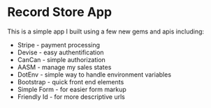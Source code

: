 # Record Store App

This is a simple app I built using a few new gems and apis including: 
* Stripe - payment processing
* Devise - easy authentification
* CanCan - simple authorization
* AASM - manage my sales states
* DotEnv - simple way to handle environment variables
* Bootstrap - quick front end elements
* Simple Form - for easier form markup
* Friendly Id - for more descriptive urls